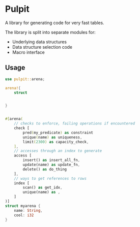 # Pulpit
A library for generating code for very fast tables.

The library is split into separate modules for:
- Underlying data structures
- Data structure selection code
- Macro interface


## Usage
```rust
use pulpit::arena;

arena!{
    struct 


}


#[arena(
    // checks to enforce, failing operations if encountered
    check [
        pred(my_predicate) as constraint
        unique(name) as uniqueness,
        limit(2300) as capacity_check,
    ],
    // accesses through an index to generate
    access [
        insert() as insert_all_fn,
        update(name) as update_fn,
        delete() as do_thing
    ],
    // ways to get references to rows
    index [
        scan() as get_idx,
        unique(name) as ,
    ]
)]
struct myarena {
    name: String,
    cool: i32
}
```
